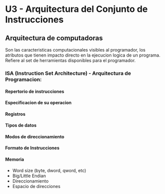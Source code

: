 # U3 - Arquitectura del Conjunto de Instrucciones

## Arquitectura de computadoras 
Son las caracteristicas computacionales visibles al programador, los atributos que tienen impacto directo en la ejecucion logica de un programa. Refiere al set de herramientas disponibles para el programador.
### ISA (Instruction Set Architecture) - Arquitectura de Programacion:
#### Repertorio de instrucciones

#### Especificacion de su operacion

#### Registros

#### Tipos de datos

#### Modos de direccionamiento

#### Formato de Instrucciones

#### Memoria
  * Word size (byte, dword, qword, etc)
  * Big/Little Endian
  * Direccionamiento
  * Espacio de direcciones

